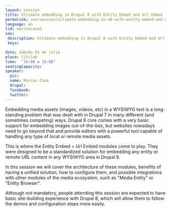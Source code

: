 ```yaml
---
layout: session
title: Ultimate embedding in Drupal 8 with Entity Embed and Url Embed
permalink: /en/session/ultimate-embedding-in-d8-with-entity-embed-and-url-embed/
language: en
tid: marcoscano2
seo:
 description: Ultimate embedding in Drupal 8 with Entity Embed and Url Embed
 keys:

date: Sábado 01 de julio
place: Citilab
time:  "15:00 a 16:00"
seatingCapacity:
speaker:
  pic:
  name: Marcos Cano
  drupal:
  facebook:
  twitter:
---
```

Embedding media assets (images, videos, etc) in a WYSIWYG text is a long-standing problem that was dealt with in Drupal 7 in many different (and sometimes competing) ways. Drupal 8 core comes with a very basic support for embedding images out-of-the-box, but websites nowadays need to go beyond that and provide editors with a powerful tool capable of handling any type of local or remote media assets.

This is where the Entity Embed + Url Embed modules come to play. They were designed to be a standardized solution for embedding any entity or remote URL content in any WYSIWYG area in Drupal 8.

In this session we will cover the architecture of these modules, benefits of having a unified solution, how to configure them, and possible integrations with other modules of the media ecosystem, such as "Media Entity" or "Entity Browser".

Although not mandatory, people attending this session are expected to have basic site-building experience with Drupal 8, which will allow them to follow the demos and configuration steps more easily.
